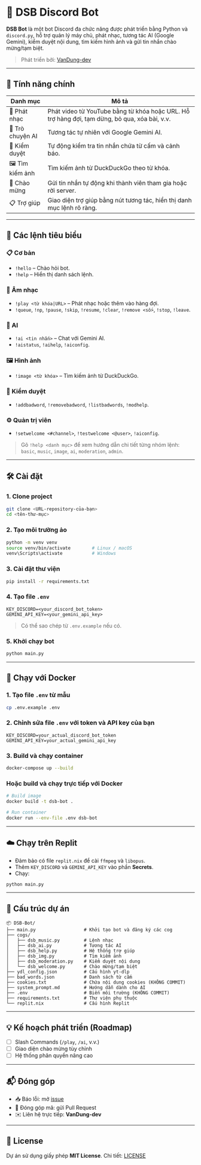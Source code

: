 # 🤖 DSB Discord Bot

**DSB Bot** là một bot Discord đa chức năng được phát triển bằng Python và `discord.py`, hỗ trợ quản lý máy chủ, phát nhạc, tương tác AI (Google Gemini), kiểm duyệt nội dung, tìm kiếm hình ảnh và gửi tin nhắn chào mừng/tạm biệt.
 
> Phát triển bởi: [VanDung-dev](https://github.com/VanDung-dev)

---

## 🚀 Tính năng chính

| Danh mục       | Mô tả |
|----------------|-------|
| 🎵 Phát nhạc     | Phát video từ YouTube bằng từ khóa hoặc URL. Hỗ trợ hàng đợi, tạm dừng, bỏ qua, xóa bài, v.v. |
| 🤖 Trò chuyện AI | Tương tác tự nhiên với Google Gemini AI. |
| 🚨 Kiểm duyệt    | Tự động kiểm tra tin nhắn chứa từ cấm và cảnh báo. |
| 🖼️ Tìm kiếm ảnh | Tìm kiếm ảnh từ DuckDuckGo theo từ khóa. |
| 👋 Chào mừng     | Gửi tin nhắn tự động khi thành viên tham gia hoặc rời server. |
| 📋 Trợ giúp      | Giao diện trợ giúp bằng nút tương tác, hiển thị danh mục lệnh rõ ràng. |

---

## 🧠 Các lệnh tiêu biểu

### 📋 Cơ bản
- `!hello` – Chào hỏi bot.
- `!help` – Hiển thị danh sách lệnh.

### 🎵 Âm nhạc
- `!play <từ khóa|URL>` – Phát nhạc hoặc thêm vào hàng đợi.
- `!queue`, `!np`, `!pause`, `!skip`, `!resume`, `!clear`, `!remove <số>`, `!stop`, `!leave`.

### 🤖 AI
- `!ai <tin nhắn>` – Chat với Gemini AI.
- `!aistatus`, `!aihelp`, `!aiconfig`.

### 🖼️ Hình ảnh
- `!image <từ khóa>` – Tìm kiếm ảnh từ DuckDuckGo.

### 🚨 Kiểm duyệt
- `!addbadword`, `!removebadword`, `!listbadwords`, `!modhelp`.

### ⚙️ Quản trị viên
- `!setwelcome <#channel>`, `!testwelcome <@user>`, `!aiconfig`.

> Gõ `!help <danh mục>` để xem hướng dẫn chi tiết từng nhóm lệnh: `basic`, `music`, `image`, `ai`, `moderation`, `admin`.

---

## 🛠️ Cài đặt

### 1. Clone project
```bash
git clone <URL-repository-của-bạn>
cd <tên-thư-mục>
```

### 2. Tạo môi trường ảo

```bash
python -m venv venv
source venv/bin/activate        # Linux / macOS
venv\Scripts\activate           # Windows
```

### 3. Cài đặt thư viện

```bash
pip install -r requirements.txt
```

### 4. Tạo file `.env`

```env
KEY_DISCORD=<your_discord_bot_token>
GEMINI_API_KEY=<your_gemini_api_key>
```

> Có thể sao chép từ `.env.example` nếu có.

### 5. Khởi chạy bot

```bash
python main.py
```

---

## 🐳 Chạy với Docker

### 1. Tạo file `.env` từ mẫu

```bash
cp .env.example .env
```

### 2. Chỉnh sửa file `.env` với token và API key của bạn

```env
KEY_DISCORD=your_actual_discord_bot_token
GEMINI_API_KEY=your_actual_gemini_api_key
```

### 3. Build và chạy container

```bash
docker-compose up --build
```

### Hoặc build và chạy trực tiếp với Docker

```bash
# Build image
docker build -t dsb-bot .

# Run container
docker run --env-file .env dsb-bot
```

---

## ☁️ Chạy trên Replit

* Đảm bảo có file `replit.nix` để cài `ffmpeg` và `libopus`.
* Thêm `KEY_DISCORD` và `GEMINI_API_KEY` vào phần **Secrets**.
* Chạy:

```bash
python main.py
```

---

## 📁 Cấu trúc dự án

```
📦 DSB-Bot/
├── main.py                  # Khởi tạo bot và đăng ký các cog
├── cogs/
│   ├── dsb_music.py         # Lệnh nhạc
│   ├── dsb_ai.py            # Tương tác AI
│   ├── dsb_help.py          # Hệ thống trợ giúp
│   ├── dsb_img.py           # Tìm kiếm ảnh
│   ├── dsb_moderation.py    # Kiểm duyệt nội dung
│   └── dsb_welcome.py       # Chào mừng/tạm biệt
├── ydl_config.json          # Cấu hình yt-dlp
├── bad_words.json           # Danh sách từ cấm
├── cookies.txt              # Chứa nội dung cookies (KHÔNG COMMIT)
├── system_prompt.md         # Hướng dẫn dành cho AI
├── .env                     # Biến môi trường (KHÔNG COMMIT)
├── requirements.txt         # Thư viện phụ thuộc
└── replit.nix               # Cấu hình Replit
```

---

## 💡 Kế hoạch phát triển (Roadmap)

* [ ] Slash Commands (`/play`, `/ai`, v.v.)
* [ ] Giao diện chào mừng tùy chỉnh
* [ ] Hệ thống phân quyền nâng cao

---

## 📬 Đóng góp

* 📥 Báo lỗi: mở [issue](https://github.com/VanDung-dev/DSB-bot/issues)
* 🔁 Đóng góp mã: gửi Pull Request
* ✉️ Liên hệ trực tiếp: **VanDung-dev**

---

## 📄 License

Dự án sử dụng giấy phép **MIT License**.
Chi tiết: [LICENSE](./LICENSE)